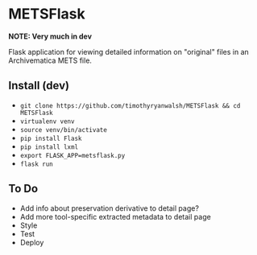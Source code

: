 # METSFlask  

**NOTE: Very much in dev**  

Flask application for viewing detailed information on "original" files in an Archivematica METS file.  

## Install (dev)
* `git clone https://github.com/timothyryanwalsh/METSFlask && cd METSFlask`  
* `virtualenv venv`  
* `source venv/bin/activate`  
* `pip install Flask`  
* `pip install lxml` 
* `export FLASK_APP=metsflask.py`   
* `flask run`  

## To Do    
* Add info about preservation derivative to detail page?  
* Add more tool-specific extracted metadata to detail page  
* Style  
* Test  
* Deploy  
